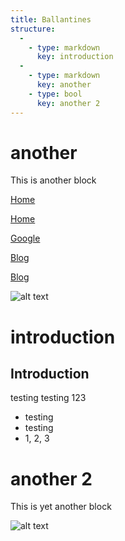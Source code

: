 ```yaml
---
title: Ballantines
structure:
  -
    - type: markdown
      key: introduction
  -
    - type: markdown
      key: another
    - type: bool
      key: another 2
---
```


# another

This is another block

[Home](/)

[Home](http://localhost)

[Google](http://google.com)

[Blog](http://localhost/blog)

[Blog](/blog)

![alt text](header2.png)

# introduction
## Introduction

testing testing 123

- testing
- testing
- 1, 2, 3

# another 2

This is yet another block

![alt text](header.jpg "Logo Title Text 1")
